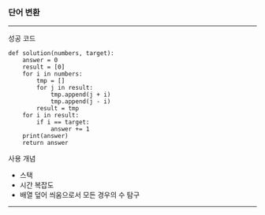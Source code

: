 ### 단어 변환

---

성공 코드

```
def solution(numbers, target):
    answer = 0
    result = [0]
    for i in numbers:
        tmp = []
        for j in result:
            tmp.append(j + i)
            tmp.append(j - i)
        result = tmp
    for i in result:
        if i == target:
            answer += 1
    print(answer)
    return answer
```

사용 개념

- 스택
- 시간 복잡도
- 배열 덮어 씌움으로서 모든 경우의 수 탐구

---
